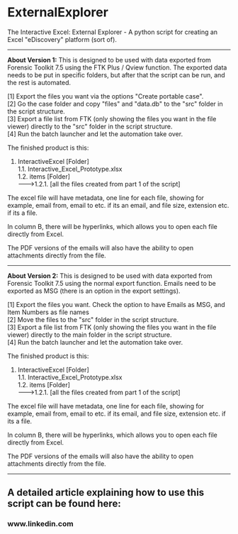 # ExternalExplorer
The Interactive Excel: External Explorer - A python script for creating an Excel "eDiscovery" platform (sort of).
___________

<b>About Version 1:</b> This is designed to be used with data exported from Forensic Toolkit 7.5 using the FTK Plus / Qview function. The exported data needs to be put in specific folders, but after that the script can be run, and the rest is automated.

[1] Export the files you want via the options "Create portable case".</br>
[2] Go the case folder and copy "files" and "data.db" to the "src" folder in the script structure.</br>
[3] Export a file list from FTK (only showing the files you want in the file viewer) directly to the "src" folder in the script structure.</br>
[4] Run the batch launcher and let the automation take over.</br>

The finished product is this:

1. InteractiveExcel [Folder]</br>
1.1. Interactive_Excel_Prototype.xlsx</br>
1.2. items [Folder]</br>
--->1.2.1. [all the files created from part 1 of the script]</br>

The excel file will have metadata, one line for each file, showing for example, email from, email to etc. if its an email, and file size, extension etc. if its a file.

In column B, there will be hyperlinks, which allows you to open each file directly from Excel.

The PDF versions of the emails will also have the ability to open attachments directly from the file.
_____________
<b>About Version 2:</b> This is designed to be used with data exported from Forensic Toolkit 7.5 using the normal export function. Emails need to be exported as MSG (there is an option in the export settings).

[1] Export the files you want. Check the option to have Emails as MSG, and Item Numbers as file names</br>
[2] Move the files to the "src" folder in the script structure.</br>
[3] Export a file list from FTK (only showing the files you want in the file viewer) directly to the main folder in the script structure.</br>
[4] Run the batch launcher and let the automation take over.</br>

The finished product is this:

1. InteractiveExcel [Folder]</br>
1.1. Interactive_Excel_Prototype.xlsx</br>
1.2. items [Folder]</br>
--->1.2.1. [all the files created from part 1 of the script]</br>

The excel file will have metadata, one line for each file, showing for example, email from, email to etc. if its email, and file size, extension etc. if its a file.

In column B, there will be hyperlinks, which allows you to open each file directly from Excel.

The PDF versions of the emails will also have the ability to open attachments directly from the file.
_______________

<h2>A detailed article explaining how to use this script can be found here:</h2>
<h3>www.linkedin.com</h3>
